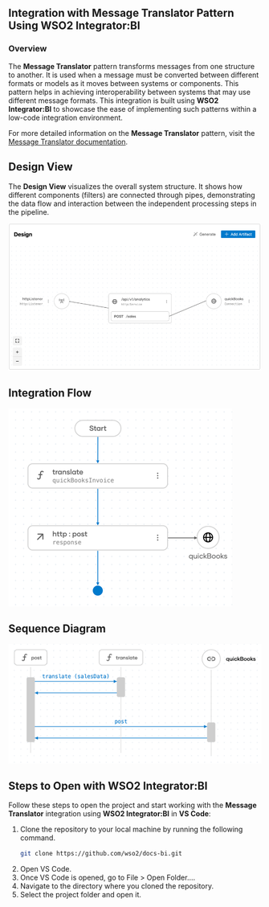 ## Integration with Message Translator Pattern Using WSO2 Integrator:BI

### Overview

The **Message Translator** pattern transforms messages from one structure to another. It is used when a message must be converted between different formats or models as it moves between systems or components. This pattern helps in achieving interoperability between systems that may use different message formats.
This integration is built using **WSO2 Integrator:BI** to showcase the ease of implementing such patterns within a low-code integration environment.

For more detailed information on the **Message Translator** pattern, visit the [Message Translator documentation](https://www.enterpriseintegrationpatterns.com/patterns/messaging/MessageTranslator.html).

## Design View

The **Design View** visualizes the overall system structure. It shows how different components (filters) are connected through pipes, demonstrating the data flow and interaction between the independent processing steps in the pipeline.

![Design View](design-view.png)

## Integration Flow

![Flow Diagram](flow.png)

## Sequence Diagram

![Flow Diagram](sequence.png)

## Steps to Open with WSO2 Integrator:BI

Follow these steps to open the project and start working with the **Message Translator** integration using **WSO2 Integrator:BI** in **VS Code**:

1. Clone the repository to your local machine by running the following command.
   ```bash
   git clone https://github.com/wso2/docs-bi.git

2. Open VS Code.
3. Once VS Code is opened, go to File > Open Folder....
4. Navigate to the directory where you cloned the repository.
5. Select the project folder and open it.
